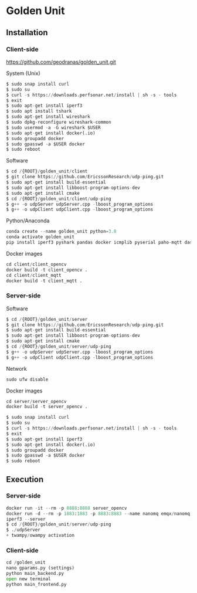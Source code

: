 # Golden Unit

## Installation
### Client-side

https://github.com/geodranas/golden_unit.git

System (Unix)
```python
$ sudo snap install curl
$ sudo su
$ curl -s https://downloads.perfsonar.net/install | sh -s - tools
$ exit
$ sudo apt-get install iperf3
$ sudo apt install tshark
$ sudo apt-get install wireshark
$ sudo dpkg-reconfigure wireshark-common 
$ sudo usermod -a -G wireshark $USER
$ sudo apt-get install docker(.io)
$ sudo groupadd docker
$ sudo gpasswd -a $USER docker
$ sudo reboot
```

Software
```python
$ cd /{ROOT}/golden_unit/client
$ git clone https://github.com/EricssonResearch/udp-ping.git
$ sudo apt-get install build-essential
$ sudo apt-get install libboost-program-options-dev
$ sudo apt-get install cmake
$ cd /{ROOT}/golden_unit/client/udp-ping
$ g++ -o udpServer udpServer.cpp -lboost_program_options
$ g++ -o udpClient udpClient.cpp -lboost_program_options
```

Python/Anaconda
```python
conda create --name golden_unit python=3.8
conda activate golden_unit 
pip install iperf3 pyshark pandas docker icmplib pyserial paho-mqtt dash dash-bootstrap-components
```

Docker images
```python
cd client/client_opencv
docker build -t client_opencv .
cd client/client_mqtt
docker build -t client_mqtt .
```
### Server-side
Software
```python
$ cd /{ROOT}/golden_unit/server
$ git clone https://github.com/EricssonResearch/udp-ping.git
$ sudo apt-get install build-essential
$ sudo apt-get install libboost-program-options-dev
$ sudo apt-get install cmake
$ cd /{ROOT}/golden_unit/server/udp-ping
$ g++ -o udpServer udpServer.cpp -lboost_program_options
$ g++ -o udpClient udpClient.cpp -lboost_program_options
```

Network
```python
sudo ufw disable
```
Docker images
```python
cd server/server_opencv
docker build -t server_opencv .
```
```python
$ sudo snap install curl
$ sudo su
$ curl -s https://downloads.perfsonar.net/install | sh -s - tools
$ exit
$ sudo apt-get install iperf3
$ sudo apt-get install docker(.io)
$ sudo groupadd docker
$ sudo gpasswd -a $USER docker
$ sudo reboot
```

## Execution
### Server-side
```python
docker run -it --rm -p 8888:8888 server_opencv
docker run -d --rm -p 1883:1883 -p 8883:8883 --name nanomq emqx/nanomq:latest
iperf3 --server
$ cd /{ROOT}/golden_unit/server/udp-ping
$ ./udpServer
+ twampy/owampy activation
```

### Client-side
```python
cd /golden_unit
nano gparams.py (settings)
python main_backend.py 
open new terminal
python main_frontend.py
```
<!---sudo iptables -I INPUT -s 192.168.200.118 -j ACCEPT-->
<!---#sudo iptables -I OUTPUT -s 192.168.200.118 -j ACCEPT-->

<!---#sudo ufw allow from 192.168.200.117-->
<!---#sudo iptables -I INPUT -s 192.168.200.117 -j ACCEPT-->
<!---#sudo iptables -I OUTPUT -s 192.168.200.117 -j ACCEPT-->

<!---# sudo iptables -t nat -A PREROUTING -p tcp -d 192.168.2.X --dport 80 -jDNAT --to-destination 10.23.220.88:80-->
<!---#sudo iptables -t nat -A PREROUTING -d 192.168.200.117 --dport 8050 -jDNAT --to-destination 127.0.0.1:8050-->

<!---#sudo iptables -A PREROUTING -t nat -i ens18 -p tcp --dport 8050 -j DNAT --to 127.0.0.1:8050-->
<!---sudo iptables -A FORWARD -p tcp -d 127.0.0.1 --dport 8050 -j ACCEPT-->


